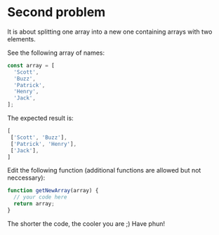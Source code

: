 # Second problem

It is about splitting one array into a new one containing arrays with two elements.

See the following array of names:

```javascript
const array = [
  'Scott',
  'Buzz',
  'Patrick',
  'Henry',
  'Jack',
];
```

The expected result is:

```javascript
[
 ['Scott', 'Buzz'],
 ['Patrick', 'Henry'],
 ['Jack'],
]
```

Edit the following function (additional functions are allowed but not neccessary):

```javascript
function getNewArray(array) {
  // your code here
  return array;
}
```

The shorter the code, the cooler you are ;) Have phun!
